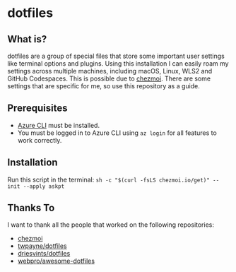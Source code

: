 # dotfiles

## What is?

dotfiles are a group of special files that store some important user settings like terminal options and plugins. Using this installation I can easily roam my settings across multiple machines, including macOS, Linux, WLS2 and GitHub Codespaces.
This is possible due to [chezmoi](https://www.chezmoi.io).
There are some settings that are specific for me, so use this repository as a guide.

## Prerequisites

- [Azure CLI](https://docs.microsoft.com/en-us/cli/azure/install-azure-cli) must be installed.
- You must be logged in to Azure CLI using `az login` for all features to work correctly.

## Installation

Run this script in the terminal:
`sh -c "$(curl -fsLS chezmoi.io/get)" -- init --apply askpt`

## Thanks To

I want to thank all the people that worked on the following repositories:

- [chezmoi](https://github.com/twpayne/chezmoi)
- [twpayne/dotfiles](https://github.com/twpayne/dotfiles)
- [driesvints/dotfiles](https://github.com/driesvints/dotfiles)
- [webpro/awesome-dotfiles](https://github.com/webpro/awesome-dotfiles)
